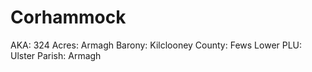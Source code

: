 # Corhammock

AKA: 324
Acres: Armagh
Barony: Kilclooney
County: Fews Lower
PLU: Ulster
Parish: Armagh